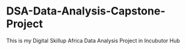 # DSA-Data-Analysis-Capstone-Project
This is my Digital Skillup Africa Data Analysis Project in Incubutor Hub
